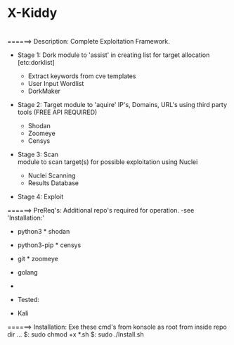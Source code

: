 # X-Kiddy
##
#
======> Description:
 Complete Exploitation Framework.
  * Stage 1: Dork
 	module to 'assist' in creating list for target allocation [etc:dorklist]
 	- Extract keywords from cve templates
 	- User Input Wordlist
 	- DorkMaker
 	
  * Stage 2: Target
	module to 'aquire' IP's, Domains, URL's using third party tools (FREE API REQUIRED)
	- Shodan
	- Zoomeye
	- Censys
		
  * Stage 3: Scan  
 	module to scan target(s) for possible exploitation using Nuclei
	- Nuclei Scanning
	- Results Database
 	 	
  * Stage 4: Exploit


======> PreReq's:
 Additional repo's required for operation.   -see 'Installation:' 
  * python3		* shodan
  * python3-pip		* censys
  * git			* zoomeye
  * golang
  *

  * Tested:
  - Kali

======> Installation:
 Exe these cmd's from konsole as root from inside repo dir
...
  $: sudo chmod +x *.sh
  $: sudo ./Install.sh



